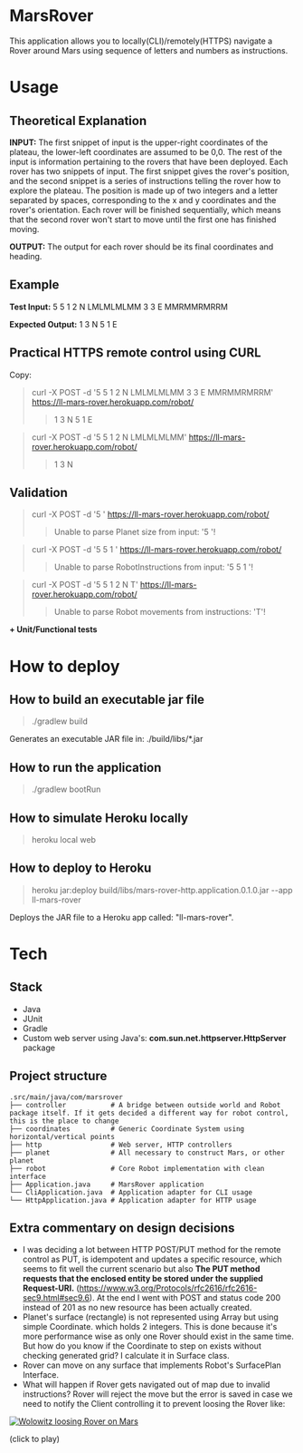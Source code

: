 # MarsRover

This application allows you to locally(CLI)/remotely(HTTPS) navigate a Rover
around Mars using sequence of letters and numbers as instructions.

# Usage

## Theoretical Explanation

**INPUT:** The first snippet of input is the upper-right coordinates of the plateau, the lower-left
coordinates are assumed to be 0,0. The rest of the input is information pertaining to the
rovers that have been deployed. Each rover has two snippets of input. The first snippet gives
the rover's position, and the second snippet is a series of instructions telling the rover how to
explore the plateau. The position is made up of two integers and a letter separated by
spaces, corresponding to the x and y coordinates and the rover's orientation. Each rover will
be finished sequentially, which means that the second rover won't start to move until the first
one has finished moving.

**OUTPUT:** The output for each rover should be its final coordinates and heading.

## Example

**Test Input:** 5 5 1 2 N LMLMLMLMM 3 3 E MMRMMRMRRM

**Expected Output:** 1 3 N 5 1 E

## Practical HTTPS remote control using CURL

Copy:

> curl -X POST -d '5 5 1 2 N LMLMLMLMM 3 3 E MMRMMRMRRM' https://ll-mars-rover.herokuapp.com/robot/
>> 1 3 N 5 1 E

> curl -X POST -d '5 5 1 2 N LMLMLMLMM' https://ll-mars-rover.herokuapp.com/robot/
>> 1 3 N

## Validation 

>curl -X POST -d '5 ' https://ll-mars-rover.herokuapp.com/robot/
>> Unable to parse Planet size from input: '5 '!

> curl -X POST -d '5 5 1 ' https://ll-mars-rover.herokuapp.com/robot/
>> Unable to parse RobotInstructions from input: '5 5 1 '!

> curl -X POST -d '5 5 1 2 N T' https://ll-mars-rover.herokuapp.com/robot/
>> Unable to parse Robot movements from instructions: 'T'!

**+ Unit/Functional tests**

# How to deploy

## How to build an executable jar file

> ./gradlew build

Generates an executable JAR file in: ./build/libs/*.jar

## How to run the application

> ./gradlew bootRun

## How to simulate Heroku locally

> heroku local web

## How to deploy to Heroku

> heroku jar:deploy build/libs/mars-rover-http.application.0.1.0.jar --app ll-mars-rover

Deploys the JAR file to a Heroku app called: "ll-mars-rover".

# Tech

## Stack

- Java
- JUnit
- Gradle
- Custom web server using Java's: **com.sun.net.httpserver.HttpServer** package

## Project structure

    .src/main/java/com/marsrover
    ├── controller           # A bridge between outside world and Robot package itself. If it gets decided a different way for robot control, this is the place to change
    ├── coordinates          # Generic Coordinate System using horizontal/vertical points
    ├── http                 # Web server, HTTP controllers
    ├── planet               # All necessary to construct Mars, or other planet
    ├── robot                # Core Robot implementation with clean interface
    ├── Application.java     # MarsRover application
    └── CliApplication.java  # Application adapter for CLI usage
    └── HttpApplication.java # Application adapter for HTTP usage
    
## Extra commentary on design decisions

- I was deciding a lot between HTTP POST/PUT method for the remote control as PUT, is idempotent and updates a specific resource, which seems to fit
well the current scenario but also **The PUT method requests that the enclosed entity be stored under the supplied Request-URI.**
(https://www.w3.org/Protocols/rfc2616/rfc2616-sec9.html#sec9.6). At the end I went with POST and status code 200 instead of 201 as no new resource has been actually created.
- Planet's surface (rectangle) is not represented using Array but using simple Coordinate.
which holds 2 integers. This is done because it's more performance wise as only one Rover should
exist in the same time. But how do you know if the Coordinate to step on exists without checking generated grid?
I calculate it in Surface class.
- Rover can move on any surface that implements Robot's SurfacePlan Interface.
- What will happen if Rover gets navigated out of map due to invalid instructions? Rover will reject the move but the error
is saved in case we need to notify the Client controlling it to prevent loosing the Rover like:

[![Wolowitz loosing Rover on Mars](https://img.youtube.com/vi/XVczPBZ5oxU/0.jpg)](https://www.youtube.com/watch?v=XVczPBZ5oxU)

(click to play)